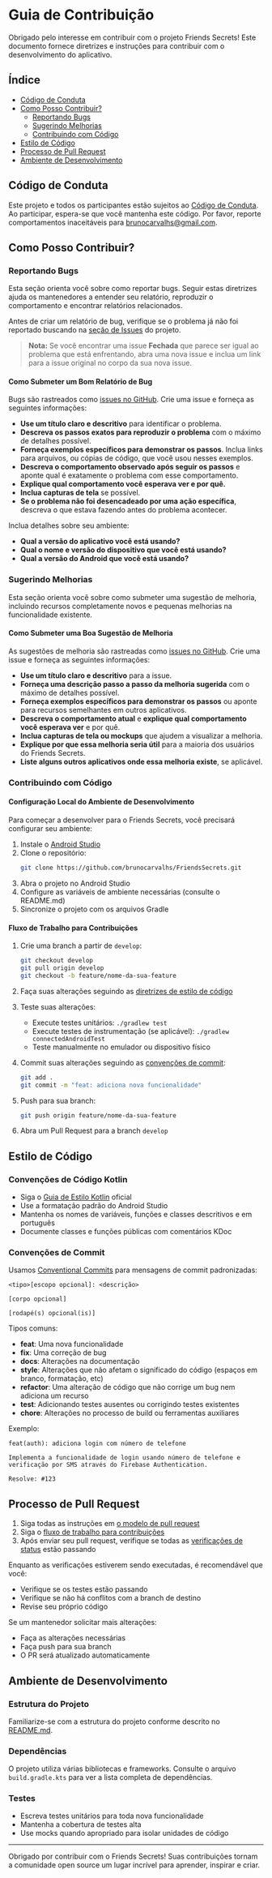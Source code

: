 # Guia de Contribuição

Obrigado pelo interesse em contribuir com o projeto Friends Secrets! Este documento fornece diretrizes e instruções para contribuir com o desenvolvimento do aplicativo.

## Índice

- [Código de Conduta](#código-de-conduta)
- [Como Posso Contribuir?](#como-posso-contribuir)
  - [Reportando Bugs](#reportando-bugs)
  - [Sugerindo Melhorias](#sugerindo-melhorias)
  - [Contribuindo com Código](#contribuindo-com-código)
- [Estilo de Código](#estilo-de-código)
- [Processo de Pull Request](#processo-de-pull-request)
- [Ambiente de Desenvolvimento](#ambiente-de-desenvolvimento)

## Código de Conduta

Este projeto e todos os participantes estão sujeitos ao [Código de Conduta](CODE_OF_CONDUCT.md). Ao participar, espera-se que você mantenha este código. Por favor, reporte comportamentos inaceitáveis para [brunocarvalhs@gmail.com](mailto:brunocarvalhs@gmail.com).

## Como Posso Contribuir?

### Reportando Bugs

Esta seção orienta você sobre como reportar bugs. Seguir estas diretrizes ajuda os mantenedores a entender seu relatório, reproduzir o comportamento e encontrar relatórios relacionados.

Antes de criar um relatório de bug, verifique se o problema já não foi reportado buscando na [seção de Issues](https://github.com/brunocarvalhs/FriendsSecrets/issues) do projeto.

> **Nota:** Se você encontrar uma issue **Fechada** que parece ser igual ao problema que está enfrentando, abra uma nova issue e inclua um link para a issue original no corpo da sua nova issue.

#### Como Submeter um Bom Relatório de Bug

Bugs são rastreados como [issues no GitHub](https://github.com/brunocarvalhs/FriendsSecrets/issues). Crie uma issue e forneça as seguintes informações:

* **Use um título claro e descritivo** para identificar o problema.
* **Descreva os passos exatos para reproduzir o problema** com o máximo de detalhes possível.
* **Forneça exemplos específicos para demonstrar os passos**. Inclua links para arquivos, ou cópias de código, que você usou nesses exemplos.
* **Descreva o comportamento observado após seguir os passos** e aponte qual é exatamente o problema com esse comportamento.
* **Explique qual comportamento você esperava ver e por quê.**
* **Inclua capturas de tela** se possível.
* **Se o problema não foi desencadeado por uma ação específica**, descreva o que estava fazendo antes do problema acontecer.

Inclua detalhes sobre seu ambiente:

* **Qual a versão do aplicativo você está usando?**
* **Qual o nome e versão do dispositivo que você está usando?**
* **Qual a versão do Android que você está usando?**

### Sugerindo Melhorias

Esta seção orienta você sobre como submeter uma sugestão de melhoria, incluindo recursos completamente novos e pequenas melhorias na funcionalidade existente.

#### Como Submeter uma Boa Sugestão de Melhoria

As sugestões de melhoria são rastreadas como [issues no GitHub](https://github.com/brunocarvalhs/FriendsSecrets/issues). Crie uma issue e forneça as seguintes informações:

* **Use um título claro e descritivo** para a issue.
* **Forneça uma descrição passo a passo da melhoria sugerida** com o máximo de detalhes possível.
* **Forneça exemplos específicos para demonstrar os passos** ou aponte para recursos semelhantes em outros aplicativos.
* **Descreva o comportamento atual** e **explique qual comportamento você esperava ver** e por quê.
* **Inclua capturas de tela ou mockups** que ajudem a visualizar a melhoria.
* **Explique por que essa melhoria seria útil** para a maioria dos usuários do Friends Secrets.
* **Liste alguns outros aplicativos onde essa melhoria existe**, se aplicável.

### Contribuindo com Código

#### Configuração Local do Ambiente de Desenvolvimento

Para começar a desenvolver para o Friends Secrets, você precisará configurar seu ambiente:

1. Instale o [Android Studio](https://developer.android.com/studio)
2. Clone o repositório:
   ```bash
   git clone https://github.com/brunocarvalhs/FriendsSecrets.git
   ```
3. Abra o projeto no Android Studio
4. Configure as variáveis de ambiente necessárias (consulte o README.md)
5. Sincronize o projeto com os arquivos Gradle

#### Fluxo de Trabalho para Contribuições

1. Crie uma branch a partir de `develop`:
   ```bash
   git checkout develop
   git pull origin develop
   git checkout -b feature/nome-da-sua-feature
   ```

2. Faça suas alterações seguindo as [diretrizes de estilo de código](#estilo-de-código)

3. Teste suas alterações:
   - Execute testes unitários: `./gradlew test`
   - Execute testes de instrumentação (se aplicável): `./gradlew connectedAndroidTest`
   - Teste manualmente no emulador ou dispositivo físico

4. Commit suas alterações seguindo as [convenções de commit](#convenções-de-commit):
   ```bash
   git add .
   git commit -m "feat: adiciona nova funcionalidade"
   ```

5. Push para sua branch:
   ```bash
   git push origin feature/nome-da-sua-feature
   ```

6. Abra um Pull Request para a branch `develop`

## Estilo de Código

### Convenções de Código Kotlin

- Siga o [Guia de Estilo Kotlin](https://developer.android.com/kotlin/style-guide) oficial
- Use a formatação padrão do Android Studio
- Mantenha os nomes de variáveis, funções e classes descritivos e em português
- Documente classes e funções públicas com comentários KDoc

### Convenções de Commit

Usamos [Conventional Commits](https://www.conventionalcommits.org/pt-br/) para mensagens de commit padronizadas:

```
<tipo>[escopo opcional]: <descrição>

[corpo opcional]

[rodapé(s) opcional(is)]
```

Tipos comuns:
- **feat**: Uma nova funcionalidade
- **fix**: Uma correção de bug
- **docs**: Alterações na documentação
- **style**: Alterações que não afetam o significado do código (espaços em branco, formatação, etc)
- **refactor**: Uma alteração de código que não corrige um bug nem adiciona um recurso
- **test**: Adicionando testes ausentes ou corrigindo testes existentes
- **chore**: Alterações no processo de build ou ferramentas auxiliares

Exemplo:
```
feat(auth): adiciona login com número de telefone

Implementa a funcionalidade de login usando número de telefone e
verificação por SMS através do Firebase Authentication.

Resolve: #123
```

## Processo de Pull Request

1. Siga todas as instruções em [o modelo de pull request](PULL_REQUEST_TEMPLATE.md)
2. Siga o [fluxo de trabalho para contribuições](#fluxo-de-trabalho-para-contribuições)
3. Após enviar seu pull request, verifique se todas as [verificações de status](https://help.github.com/articles/about-status-checks/) estão passando

Enquanto as verificações estiverem sendo executadas, é recomendável que você:
- Verifique se os testes estão passando
- Verifique se não há conflitos com a branch de destino
- Revise seu próprio código

Se um mantenedor solicitar mais alterações:
- Faça as alterações necessárias
- Faça push para sua branch
- O PR será atualizado automaticamente

## Ambiente de Desenvolvimento

### Estrutura do Projeto

Familiarize-se com a estrutura do projeto conforme descrito no [README.md](README.md#estrutura-do-projeto).

### Dependências

O projeto utiliza várias bibliotecas e frameworks. Consulte o arquivo `build.gradle.kts` para ver a lista completa de dependências.

### Testes

- Escreva testes unitários para toda nova funcionalidade
- Mantenha a cobertura de testes alta
- Use mocks quando apropriado para isolar unidades de código

---

Obrigado por contribuir com o Friends Secrets! Suas contribuições tornam a comunidade open source um lugar incrível para aprender, inspirar e criar.